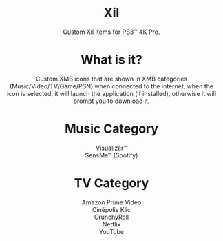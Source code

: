 <div align="center"> 

# Xil
Custom Xil Items for PS3™ 4K Pro.

# What is it?
Custom XMB icons that are shown in XMB categories (Music/Video/TV/Game/PSN) when connected to the internet, when the icon is selected, it will launch the application (if installed), otherwise it will prompt you to download it.

# Music Category
Visualizer™ </br>
SensMe™ (Spotify)</br>

# TV Category
Amazon Prime Video</br>
Cinépolis Klic</br>
CrunchyRoll</br>
Netflix</br>
YouTube</br>

</div>
